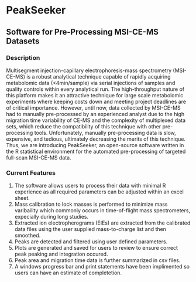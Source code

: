 # PeakSeeker
## Software for Pre-Processing MSI-CE-MS Datasets

### Description

Multisegment injection-capillary electrophoresis-mass spectrometry (MSI-CE-MS) is a robust analytical technique capable of rapidly acquiring metabolomic data (<4min/sample) via serial injections of samples and quality controls within every analytical run. The high-throughput nature of this platform makes it an attractive technique for large scale metabolomic experiments where keeping costs down and meeting project deadlines are of critical importance. However, until now, data collected by MSI-CE-MS had to manually pre-processed by an experienced analyst due to the high migration time variability of CE-MS and the complexity of multiplexed data sets, which reduce the compatibility of this technique with other pre-processing tools. Unfortunately, manually pre-processing data is slow, expensive, and tedious, ultimately decreasing the merits of this technique. Thus, we are introducing PeakSeeker, an open-source software written in the R statistical environment for the automated pre-processing of targeted full-scan MSI-CE-MS data.

### Current Features

1. The software allows users to process their data with minimal R experience as all required parameters can be adjusted within an excel sheet.
2. Mass calibration to lock masses is performed to minimize mass varibaility which commonly occurs in time-of-flight mass spectrometers, expecially during long studies. 
3. Extracted ion electropherograms (EIEs) are extracted from the calibrated data files using the user supplied mass-to-charge list and then smoothed.
4. Peaks are detected and filtered using user defined parameters.
5. Plots are generated and saved for users to review to ensure correct peak peaking and integration occured. 
6. Peak area and migration time data is further summarized in csv files.
7. A windows progress bar and print statements have been implimented so users can have an estimate of completetion. 
